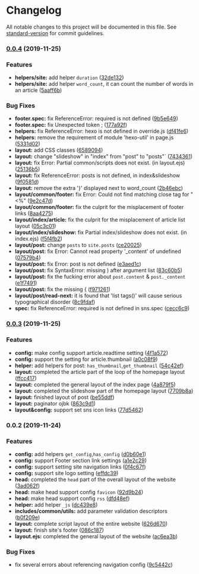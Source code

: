 # Changelog

All notable changes to this project will be documented in this file. See [standard-version](https://github.com/conventional-changelog/standard-version) for commit guidelines.

### [0.0.4](https://github.com/gylidian/hexo-theme-hinata/compare/v0.0.3...v0.0.4) (2019-11-25)


### Features

* **helpers/site:** add helper `duration` ([32de132](https://github.com/gylidian/hexo-theme-hinata/commit/32de132c7c909924719c2f857d1131aa53be5fcf))
* **helpers/site:** add helper `word_count`, it can count the number of words in an article ([5aaff6b](https://github.com/gylidian/hexo-theme-hinata/commit/5aaff6b531bfc9f35959cf3144bd1eb44f3534dc))


### Bug Fixes

* **footer.spec:** fix ReferenceError: required is not defined ([9b5e649](https://github.com/gylidian/hexo-theme-hinata/commit/9b5e649c704b463f87f9573fde3165f42cfef913))
* **footer.spec:** fix Unexpected token ; ([177a92f](https://github.com/gylidian/hexo-theme-hinata/commit/177a92f796ba78419ad94108788257aedbb69499))
* **helpers:** fix ReferenceError: hexo is not defined in override.js ([df41fe6](https://github.com/gylidian/hexo-theme-hinata/commit/df41fe685a93a0a9c042ab95285d7dca28fcc804))
* **helpers:** remove the requirement of module 'hexo-util' in page.js ([5331d02](https://github.com/gylidian/hexo-theme-hinata/commit/5331d020dee5b4080d9589a40e573795166e9995))
* **layout:** add CSS classes ([6589094](https://github.com/gylidian/hexo-theme-hinata/commit/658909464b572a7a68cca733a53432c9b64cb7fb))
* **layout:** change "slideshow" in "index" from "post" to "posts"` ([7434361](https://github.com/gylidian/hexo-theme-hinata/commit/7434361918dc20121ed7da728f972928720c604f))
* **layout:** fix Error: Partial common/scripts does not exist. (in layout.ejs) ([25136b5](https://github.com/gylidian/hexo-theme-hinata/commit/25136b50be8ac095f27a6d79e84de67d0c79aa22))
* **layout:** fix ReferenceError: posts is not defined, in index&slideshow ([9f0581d](https://github.com/gylidian/hexo-theme-hinata/commit/9f0581df7a1aef7a49d21180844e501350ba29ae))
* **layout:** remove the extra '}' displayed next to word_count ([2b46ebc](https://github.com/gylidian/hexo-theme-hinata/commit/2b46ebc03afdcd15e34cfb34e8f68f7ac7eb16a2))
* **layout/common/footer:** fix Error: Could not find matching close tag for "<%" ([9e2c47d](https://github.com/gylidian/hexo-theme-hinata/commit/9e2c47d7bcacdc7f5d20289a2a5c550441a9df9e))
* **layout/common/footer:** fix the culprit for the misplacement of footer links ([8aa4275](https://github.com/gylidian/hexo-theme-hinata/commit/8aa4275348c6f326a48fd5eecc916e7f69cfa1e3))
* **layout/index/article:** fix the culprit for the misplacement of article list layout ([05c3c01](https://github.com/gylidian/hexo-theme-hinata/commit/05c3c01485649845fc61d36617b7cdf13ef387c0))
* **layout/index/slideshow:** fix Partial index/slideshow does not exist. (in index.ejs) ([f5f4fb2](https://github.com/gylidian/hexo-theme-hinata/commit/f5f4fb248a780d6bc7ef61fb30f3d5ecb26fee71))
* **layout/post:** change `posts` to `site.posts` ([ce20025](https://github.com/gylidian/hexo-theme-hinata/commit/ce20025b9ed82f855c5f582c9f0b20f91167375f))
* **layout/post:** fix Error: Cannot read property '_content' of undefined ([07579b4](https://github.com/gylidian/hexo-theme-hinata/commit/07579b4c7dd52209e5d19d80e3e06bbc915b6ca3))
* **layout/post:** fix Error: post is not defined ([e3aed1c](https://github.com/gylidian/hexo-theme-hinata/commit/e3aed1c18b65be5253522128d08005b824f4aa6b))
* **layout/post:** fix SyntaxError: missing ) after argument list ([83c60b5](https://github.com/gylidian/hexo-theme-hinata/commit/83c60b50e4b5c5172c4656e0fb41840f35e33915))
* **layout/post:** fix the fucking error about `post.content` & `post._content` ([e1f7491](https://github.com/gylidian/hexo-theme-hinata/commit/e1f7491f1e904803f8539a1097ffcfb644d5dc10))
* **layout/post:** fix the missing { ([f971261](https://github.com/gylidian/hexo-theme-hinata/commit/f971261631722bd385dbeab0618634c6bfbb837e))
* **layout/post/read-next:** it is found that 'list tags()' will cause serious typographical disorder ([8c9fdaf](https://github.com/gylidian/hexo-theme-hinata/commit/8c9fdafd61666d99b0412d844121e6f1c71f5735))
* **spec:** fix ReferenceError: required is not defined in sns.spec ([cecc6c9](https://github.com/gylidian/hexo-theme-hinata/commit/cecc6c9e5274b489743000bdd7e74caa871be53f))

### [0.0.3](https://github.com/gylidian/hexo-theme-hinata/compare/v0.0.2...v0.0.3) (2019-11-25)


### Features

* **config:** make config support article.readtime setting ([4f1a572](https://github.com/gylidian/hexo-theme-hinata/commit/4f1a5727e793e9edf921eff9090b4e1c333bb6d4))
* **config:** support the setting for article.thumbnail ([a0c08f9](https://github.com/gylidian/hexo-theme-hinata/commit/a0c08f99671f007597fc88f33f4c8bd59722d7e6))
* **helper:** add helpers for post: `has_thumbnail`,`get_thumbnail` ([54c42ef](https://github.com/gylidian/hexo-theme-hinata/commit/54c42ef537fb9414d4dc226c69fae390bf1268b7))
* **layout:** completed the article part of the loop of the homepage layout ([ffcc417](https://github.com/gylidian/hexo-theme-hinata/commit/ffcc4177360e4a01bf9c3490f07b44c600dc7386))
* **layout:** completed the general layout of the index page ([4a879f5](https://github.com/gylidian/hexo-theme-hinata/commit/4a879f51b791e18f4e81c474c50d6caed6b0cb18))
* **layout:** completed the slideshow part of the homepage layout ([7709b8a](https://github.com/gylidian/hexo-theme-hinata/commit/7709b8a12cd766a9078a9a122bd10b6e9da3522b))
* **layout:** finished layout of post ([be55ddf](https://github.com/gylidian/hexo-theme-hinata/commit/be55ddf59f6381b70315499825ece3048d3a46c8))
* **layout:** paginator ojbk ([863c9d1](https://github.com/gylidian/hexo-theme-hinata/commit/863c9d1cc57c47760f8c85349ae47a563c93bd96))
* **layout&config:** support set sns icon links ([77d5462](https://github.com/gylidian/hexo-theme-hinata/commit/77d54621f44b20ef96945d8a360cabe2da53bc15))

### 0.0.2 (2019-11-24)


### Features

* **config:** add helpers `get_config`,`has_config` ([d0b60e1](https://github.com/gylidian/hexo-theme-hinata/commit/d0b60e1141b1ef7151909ab69c12a9787ced73c9))
* **config:** support Footer section link settings ([a1e2c29](https://github.com/gylidian/hexo-theme-hinata/commit/a1e2c291426a3bc99452c314d1026feba99778cf))
* **config:** support setting site navigation links ([0f4c67f](https://github.com/gylidian/hexo-theme-hinata/commit/0f4c67f6c39dc384a7605b781a24d8c7830617ef))
* **config:** support site logo setting ([effdc39](https://github.com/gylidian/hexo-theme-hinata/commit/effdc39e33f82e88b27f513c682cab163b59dd51))
* **head:** completed the `head` part of the overall layout of the website ([3ad062f](https://github.com/gylidian/hexo-theme-hinata/commit/3ad062f7d9ae6351dc865c1373fe4f36f189d1c0))
* **head:** make head support config `favicon` ([92d9b24](https://github.com/gylidian/hexo-theme-hinata/commit/92d9b24ea07512cd9df910ab9d1fae2f4f177f9f))
* **head:** make head support config `rss` ([dfd48ef](https://github.com/gylidian/hexo-theme-hinata/commit/dfd48efe94549226df04a1840e1115587f92b3c9))
* **helper:** add helper `_js` ([dc439e8](https://github.com/gylidian/hexo-theme-hinata/commit/dc439e8d41edf46b508c0c5c312a8160b8ca6d8f))
* **includes/common/utils:** add parameter validation descriptors ([b0f209e](https://github.com/gylidian/hexo-theme-hinata/commit/b0f209e41b9588410de1223cac810e42a2c21a5c))
* **layout:** complete script layout of the entire website ([626d670](https://github.com/gylidian/hexo-theme-hinata/commit/626d670b42f51ca84e7c93ddb609b43fe182ba36))
* **layout:** finish site's footer ([086c187](https://github.com/gylidian/hexo-theme-hinata/commit/086c187fd3402a3aa460c62f395fea962f33afd4))
* **layout.ejs:** completed the general layout of the website ([ac6ea3b](https://github.com/gylidian/hexo-theme-hinata/commit/ac6ea3be76a6b9570726538af5652cc77f5a2d38))


### Bug Fixes

* fix several errors about referencing navigation config ([9c5442c](https://github.com/gylidian/hexo-theme-hinata/commit/9c5442cb7a4546628c2626e2d3066acc1bc3c763))
